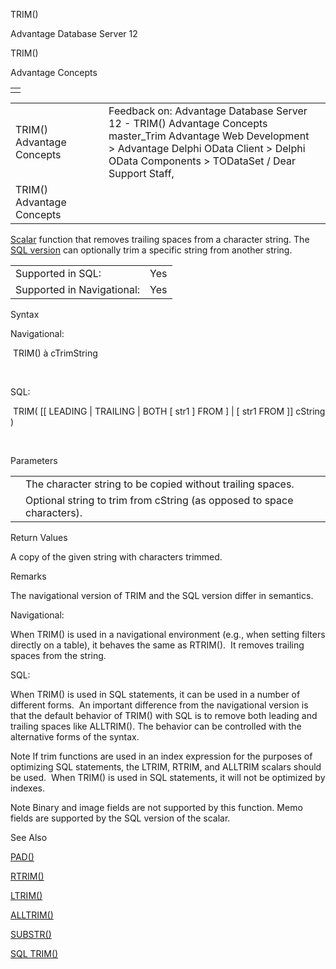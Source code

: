 TRIM()




Advantage Database Server 12  

TRIM()

Advantage Concepts

|  |
| --- |
|  |

|  |  |  |  |  |
| --- | --- | --- | --- | --- |
| TRIM()  Advantage Concepts |  |  | Feedback on: Advantage Database Server 12 - TRIM() Advantage Concepts master\_Trim Advantage Web Development > Advantage Delphi OData Client > Delphi OData Components > TODataSet / Dear Support Staff, |  |
| TRIM()  Advantage Concepts |  |  |  |  |

[Scalar](master_supported_scalar_functions.htm) function that removes trailing spaces from a character string. The [SQL version](master_trim_sql_scalar.htm) can optionally trim a specific string from another string.

|  |  |
| --- | --- |
| Supported in SQL: | Yes |
| Supported in Navigational: | Yes |

Syntax

Navigational:

 TRIM(<cString>) à cTrimString

 

SQL:

 TRIM( [[ LEADING | TRAILING | BOTH [ str1 ] FROM ] | [ str1 FROM ]] cString )

 

Parameters

|  |  |
| --- | --- |
| <cString> | The character string to be copied without trailing spaces. |
| <str1> | Optional string to trim from cString (as opposed to space characters). |

Return Values

A copy of the given string with characters trimmed.

Remarks

The navigational version of TRIM and the SQL version differ in semantics.

Navigational:

When TRIM() is used in a navigational environment (e.g., when setting filters directly on a table), it behaves the same as RTRIM().  It removes trailing spaces from the string.

SQL:

When TRIM() is used in SQL statements, it can be used in a number of different forms.  An important difference from the navigational version is that the default behavior of TRIM() with SQL is to remove both leading and trailing spaces like ALLTRIM(). The behavior can be controlled with the alternative forms of the syntax.

Note If trim functions are used in an index expression for the purposes of optimizing SQL statements, the LTRIM, RTRIM, and ALLTRIM scalars should be used.  When TRIM() is used in SQL statements, it will not be optimized by indexes.

Note Binary and image fields are not supported by this function. Memo fields are supported by the SQL version of the scalar.

See Also

[PAD()](master_pad.htm)

[RTRIM()](master_rtrim.htm)

[LTRIM()](master_ltrim.htm)

[ALLTRIM()](master_alltrim.htm)

[SUBSTR()](master_substr.htm)

[SQL TRIM()](master_trim_sql_scalar.htm)